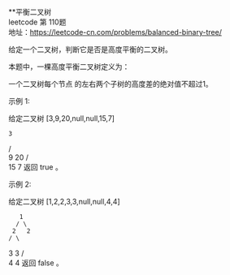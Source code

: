 **平衡二叉树<br/>
leetcode 第 110题<br/>
地址：https://leetcode-cn.com/problems/balanced-binary-tree/<br/>

给定一个二叉树，判断它是否是高度平衡的二叉树。<br/>

本题中，一棵高度平衡二叉树定义为：<br/>

一个二叉树每个节点 的左右两个子树的高度差的绝对值不超过1。<br/>

示例 1:<br/>

给定二叉树 [3,9,20,null,null,15,7]<br/>

    3
   / \
  9  20
    /  \
   15   7
返回 true 。<br/>

示例 2:<br/>

给定二叉树 [1,2,2,3,3,null,null,4,4]<br/>

       1
      / \
     2   2
    / \
   3   3
  / \
 4   4
返回 false 。<br/>

